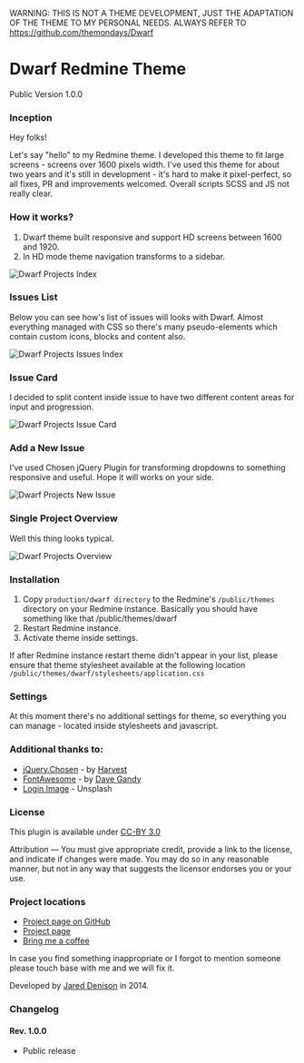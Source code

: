 WARNING: THIS IS NOT A THEME DEVELOPMENT, JUST THE ADAPTATION OF THE THEME TO MY PERSONAL NEEDS.
ALWAYS REFER TO https://github.com/themondays/Dwarf

# Dwarf Redmine Theme
Public Version 1.0.0

### Inception
Hey folks!

Let's say "hello" to my Redmine theme. I developed this theme to fit large screens - screens over 1600 pixels width. I've used this theme for about two years and it's still in development - it's hard to make it pixel-perfect, so all fixes, PR and improvements welcomed. Overall scripts SCSS and JS not really clear.

### How it works?
1. Dwarf theme built responsive and support HD screens between 1600 and 1920.
2. In HD mode theme navigation transforms to a sidebar.

![Dwarf Projects Index](https://www.redmine.org/attachments/download/15177/dwarf-imac-small.png)

### Issues List
Below you can see how's list of issues will looks with Dwarf. Almost everything managed with CSS so there's many pseudo-elements which
contain custom icons, blocks and content also.

![Dwarf Projects Issues Index](https://www.redmine.org/attachments/download/15178/dwarf-theme-issues-view.png)

### Issue Card
I decided to split content inside issue to have two different content areas for input and progression.

![Dwarf Projects Issue Card](https://www.redmine.org/attachments/download/15179/dwarf-theme-issue-card.png)

### Add a New Issue
I've used Chosen jQuery Plugin for transforming dropdowns to something responsive and useful. Hope it will works on your side.

![Dwarf Projects New Issue](https://www.redmine.org/attachments/download/15180/dwarf-theme-new-issue.png)

### Single Project Overview
Well this thing looks typical.

![Dwarf Projects Overview](https://www.redmine.org/attachments/download/15181/dwarf-theme-project-view.png)

### Installation
1. Copy  ```production/dwarf directory``` to the Redmine's ```/public/themes``` directory on your Redmine instance. Basically you should have something like that /public/themes/dwarf
2. Restart Redmine instance.
3. Activate theme inside settings.

If after Redmine instance restart theme didn't appear in your list, please ensure that theme stylesheet available at the following location `/public/themes/dwarf/stylesheets/application.css`

### Settings
At this moment there's no additional settings for theme, so everything you can manage - located inside stylesheets and javascript.

### Additional thanks to:
* [jQuery.Chosen] - by [Harvest]
* [FontAwesome] - by [Dave Gandy]
* [Login Image] - Unsplash

### License
This plugin is available under [CC-BY 3.0]

Attribution — You must give appropriate credit, provide a link to the license, and indicate if changes were made. You may do so in any reasonable manner, but not in any way that suggests the licensor endorses you or your use.

### Project locations
* [Project page on GitHub]
* [Project page]
* [Bring me a coffee]

In case you find something inappropriate or I forgot to mention someone please touch base with me and we will fix it.

Developed by [Jared Denison] in 2014.

[Project page on GitHub]:https://github.com/themondays/redmine_worktime_log
[Project page]:http://themondays.ca/redmine/plugins/worktimelog/
[Bring me a coffee]:http://themondays.ca/coffee/
[Jared Denison]:http://themondays.ca
[project-manager]:https://github.com/websightdesigns/project-manager/blob/master/README.md
[websightdesigns]:https://github.com/websightdesigns/project-manager/blob/master/README.md
[jQuery.Chosen]:http://harvesthq.github.io/chosen/
[Harvest]:http://www.getharvest.com/
[Dave Gandy]:http://twitter.com/davegandy
[FontAwesome]:http://fontawesome.io
[Login Image]:http://unsplash.com
[CC-BY 3.0]:http://creativecommons.org/licenses/by/3.0/

### Changelog

#### Rev. 1.0.0
* Public release
